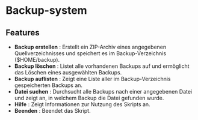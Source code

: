 # Backup-system

## Features
- **Backup erstellen** : Erstellt ein ZIP-Archiv eines angegebenen Quellverzeichnisses und speichert es im Backup-Verzeichnis ($HOME/backup).
- **Backup löschen** :  Listet alle vorhandenen Backups auf und ermöglicht das Löschen eines ausgewählten Backups.
- **Backup auflisten** :  Zeigt eine Liste aller im Backup-Verzeichnis gespeicherten Backups an.
- **Datei suchen** : Durchsucht alle Backups nach einer angegebenen Datei und zeigt an, in welchem Backup die Datei gefunden wurde.
- **Hilfe** : Zeigt Informationen zur Nutzung des Skripts an.
- **Beenden** : Beendet das Skript.
